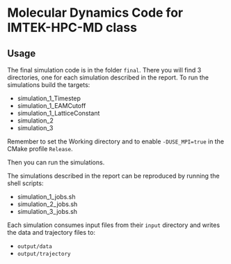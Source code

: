 # Molecular Dynamics Code for IMTEK-HPC-MD class

## Usage
The final simulation code is in the folder `final`.
There you will find 3 directories, one for each simulation described in the report.
To run the simulations build the targets:
- simulation_1_Timestep
- simulation_1_EAMCutoff
- simulation_1_LatticeConstant
- simulation_2
- simulation_3

Remember to set the Working directory and to enable `-DUSE_MPI=true` in the CMake profile `Release`.

Then you can run the simulations.

The simulations described in the report can be reproduced by running the shell scripts:
- simulation_1_jobs.sh
- simulation_2_jobs.sh
- simulation_3_jobs.sh

Each simulation consumes input files from their `input` directory and writes the data and trajectory files to:
- `output/data`
- `output/trajectory`
